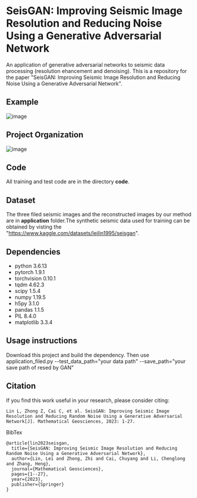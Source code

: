 # SeisGAN: Improving Seismic Image Resolution and Reducing Noise Using a Generative Adversarial Network
An application of generative adversarial networks to seismic data processing (resolution ehancement and denoising). This is a repository for the paper "SeisGAN: Improving Seismic Image Resolution and Reducing Noise Using a Generative Adversarial Network".


## Example
![image](https://github.com/leilin1995/Higher-Resolution-and-Less-Noisy-Seismic-Images-An-Application-of-Generative-Adversarial-Neural-Net/blob/master/application/k3/crossline.png)

## Project Organization

![image](https://github.com/leilin1995/SeisGAN-Improving-Seismic-Image-Resolution-and-Reducing-Noise/blob/master/Organization.png)


## Code

All training and test code are in the directory **code**.

## Dataset

The three filed seismic images and the reconstructed images by our method are in **application** folder.The synthetic seismic data used for training can be obtained by visting the "https://www.kaggle.com/datasets/leilin1995/seisgan".

## Dependencies

* python 3.6.13
* pytorch 1.9.1
* torchvision 0.10.1
* tqdm 4.62.3
* scipy 1.5.4
* numpy 1.19.5
* h5py 3.1.0
* pandas 1.1.5
* PIL 8.4.0
* matplotlib 3.3.4

## Usage instructions
Download this project and build the dependency.
Then use application_filed.py --test_data_path="your data path" --save_path="your save path of resed by GAN"

## Citation

If you find this work useful in your research, please consider citing:

```
Lin L, Zhong Z, Cai C, et al. SeisGAN: Improving Seismic Image Resolution and Reducing Random Noise Using a Generative Adversarial Network[J]. Mathematical Geosciences, 2023: 1-27.
```

BibTex

```
@article{lin2023seisgan,
  title={SeisGAN: Improving Seismic Image Resolution and Reducing Random Noise Using a Generative Adversarial Network},
  author={Lin, Lei and Zhong, Zhi and Cai, Chuyang and Li, Chenglong and Zhang, Heng},
  journal={Mathematical Geosciences},
  pages={1--27},
  year={2023},
  publisher={Springer}
}

```
